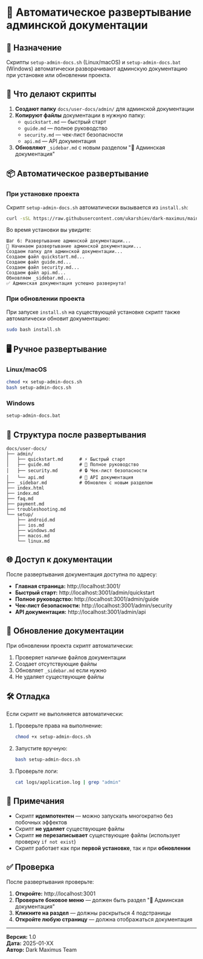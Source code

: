 # 📖 Автоматическое развертывание админской документации

## 🎯 Назначение

Скрипты `setup-admin-docs.sh` (Linux/macOS) и `setup-admin-docs.bat` (Windows) автоматически разворачивают админскую документацию при установке или обновлении проекта.

## 🚀 Что делают скрипты

1. **Создают папку** `docs/user-docs/admin/` для админской документации
2. **Копируют файлы** документации в нужную папку:
   - `quickstart.md` — быстрый старт
   - `guide.md` — полное руководство
   - `security.md` — чек-лист безопасности
   - `api.md` — API документация
3. **Обновляют** `_sidebar.md` с новым разделом "📖 Админская документация"

## 📦 Автоматическое развертывание

### При установке проекта

Скрипт `setup-admin-docs.sh` автоматически вызывается из `install.sh`:

```bash
curl -sSL https://raw.githubusercontent.com/ukarshiev/dark-maximus/main/install.sh | sudo bash
```

Во время установки вы увидите:

```
Шаг 6: Развертывание админской документации...
🚀 Начинаем развертывание админской документации...
Создаем папку для админской документации...
Создаем файл quickstart.md...
Создаем файл guide.md...
Создаем файл security.md...
Создаем файл api.md...
Обновляем _sidebar.md...
✅ Админская документация успешно развернута!
```

### При обновлении проекта

При запуске `install.sh` на существующей установке скрипт также автоматически обновит документацию:

```bash
sudo bash install.sh
```

## 🖥️ Ручное развертывание

### Linux/macOS

```bash
chmod +x setup-admin-docs.sh
bash setup-admin-docs.sh
```

### Windows

```cmd
setup-admin-docs.bat
```

## 📂 Структура после развертывания

```
docs/user-docs/
├── admin/
│   ├── quickstart.md      # ⚡ Быстрый старт
│   ├── guide.md           # 📖 Полное руководство
│   ├── security.md        # 🔒 Чек-лист безопасности
│   └── api.md             # 🔌 API документация
├── _sidebar.md            # Обновлен с новым разделом
├── index.html
├── index.md
├── faq.md
├── payment.md
├── troubleshooting.md
└── setup/
    ├── android.md
    ├── ios.md
    ├── windows.md
    ├── macos.md
    └── linux.md
```

## 🌐 Доступ к документации

После развертывания документация доступна по адресу:

- **Главная страница:** http://localhost:3001/
- **Быстрый старт:** http://localhost:3001/admin/quickstart
- **Полное руководство:** http://localhost:3001/admin/guide
- **Чек-лист безопасности:** http://localhost:3001/admin/security
- **API документация:** http://localhost:3001/admin/api

## 🔄 Обновление документации

При обновлении проекта скрипт автоматически:

1. Проверяет наличие файлов документации
2. Создает отсутствующие файлы
3. Обновляет `_sidebar.md` если нужно
4. Не удаляет существующие файлы

## 🛠️ Отладка

Если скрипт не выполняется автоматически:

1. Проверьте права на выполнение:
   ```bash
   chmod +x setup-admin-docs.sh
   ```

2. Запустите вручную:
   ```bash
   bash setup-admin-docs.sh
   ```

3. Проверьте логи:
   ```bash
   cat logs/application.log | grep "admin"
   ```

## 📝 Примечания

- Скрипт **идемпотентен** — можно запускать многократно без побочных эффектов
- Скрипт **не удаляет** существующие файлы
- Скрипт **не перезаписывает** существующие файлы (использует проверку `if not exist`)
- Скрипт работает как при **первой установке**, так и при **обновлении**

## ✅ Проверка

После развертывания проверьте:

1. **Откройте:** http://localhost:3001
2. **Проверьте боковое меню** — должен быть раздел "📖 Админская документация"
3. **Кликните на раздел** — должны раскрыться 4 подстраницы
4. **Откройте любую страницу** — должна отображаться документация

---

**Версия:** 1.0  
**Дата:** 2025-01-XX  
**Автор:** Dark Maximus Team

